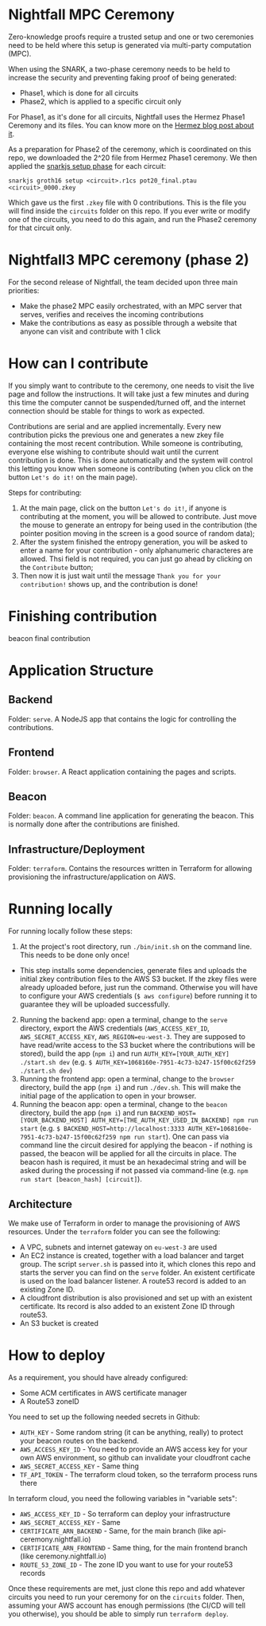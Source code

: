 # Nightfall MPC Ceremony

Zero-knowledge proofs require a trusted setup and one or two ceremonies need to be held where this setup is generated via multi-party computation (MPC).

When using the SNARK, a two-phase ceremony needs to be held to increase the security and preventing faking proof of being generated:
- Phase1, which is done for all circuits
- Phase2, which is applied to a specific circuit only

For Phase1, as it's done for all circuits, Nightfall uses the Hermez Phase1 Ceremony and its files.
You can know more on the
[Hermez blog post about it](https://blog.hermez.io/hermez-cryptographic-setup/).

As a preparation for Phase2 of the ceremony, which is coordinated on this repo, we downloaded the
2^20 file from Hermez Phase1 ceremony. We then applied the
[snarkjs setup phase](https://github.com/iden3/snarkjs#15-setup) for each circuit:

```
snarkjs groth16 setup <circuit>.r1cs pot20_final.ptau <circuit>_0000.zkey
```

Which gave us the first `.zkey` file with 0 contributions. This is the file you will find inside the
`circuits` folder on this repo. If you ever write or modify one of the circuits, you need to do this
again, and run the Phase2 ceremony for that circuit only.

# Nightfall3 MPC ceremony (phase 2)

For the second release of Nightfall, the team decided upon three main priorities:
- Make the phase2 MPC easily orchestrated, with an MPC server that serves, verifies and receives the
  incoming contributions
- Make the contributions as easy as possible through a website that anyone can visit and contribute
  with 1 click

# How can I contribute

If you simply want to contribute to the ceremony, one needs to visit the live page and follow the instructions. 
It will take just a few minutes and during this time the computer cannot be suspended/turned off, and  the internet
connection should be stable for things to work as expected.

Contributions are serial and are applied incrementally. Every new contribution picks the previous one and generates a new 
zkey file containing the most recent contribution. While someone is contributing, everyone else wishing to contribute should wait 
until the current contribution is done. This is done automatically and the system will control this letting you know 
when someone is contributing (when you click on the button `Let's do it!` on the main page).

Steps for contributing:
1. At the main page, click on the button `Let's do it!`, if anyone is contributing at the moment, you will
be allowed to contribute. Just move the mouse to generate an entropy for being used in the contribution (the pointer 
position moving in the screen is a good source of random data);
2. After the system finished the entropy generation, you will be asked to enter a name for your contribution - only 
alphanumeric characteres are allowed. Thsi field is not required, you can just go ahead by clicking on the `Contribute` 
button;
3. Then now it is just wait until the message `Thank you for your contribution!` shows up, and the contribution is done!

# Finishing contribution
beacon
final contribution

# Application Structure
## Backend
Folder: `serve`. A NodeJS app that contains the logic for controlling the contributions.

## Frontend
Folder: `browser`. A React application containing the pages and scripts.

## Beacon
Folder: `beacon`. A command line application for generating the beacon. This is normally done after the contributions are finished.

## Infrastructure/Deployment
Folder: `terraform`. Contains the resources written in Terraform for allowing provisioning the infrastructure/application on AWS.

# Running locally

For running locally follow these steps:
1. At the project's root directory, run `./bin/init.sh` on the command line. This needs to be done only once!
  - This step installs some dependencies, generate files and uploads the initial zkey contribution files to the AWS S3 bucket. 
  If the zkey files were already uploaded before, just run the command. Otherwise you will have to configure your AWS credentials 
  (`$ aws configure`) before running it to guarantee they will be uploaded successfully. 
2. Running the backend app: open a terminal, change to the `serve` directory, export the AWS credentials (`AWS_ACCESS_KEY_ID`, `AWS_SECRET_ACCESS_KEY`, `AWS_REGION=eu-west-3`. They are supposed to have read/write access to the S3 bucket where the contributions will be stored), build the app (`npm i`) and run `AUTH_KEY=[YOUR_AUTH_KEY] ./start.sh dev` (e.g. `$ AUTH_KEY=1068160e-7951-4c73-b247-15f00c62f259 ./start.sh dev`)
3. Running the frontend app: open a terminal, change to the `browser` directory, build the app (`npm i`) and run `./dev.sh`. This will make the initial 
page of the application to open in your browser.
4. Running the beacon app: open a terminal, change to the `beacon` directory, build the app (`npm i`) and run `BACKEND_HOST=[YOUR_BACKEND_HOST] AUTH_KEY=[THE_AUTH_KEY_USED_IN_BACKEND] npm run start` (e.g. `$ BACKEND_HOST=http://localhost:3333 AUTH_KEY=1068160e-7951-4c73-b247-15f00c62f259 npm run start`). One 
can pass via command line the circuit desired for applying the beacon - if nothing is passed, the beacon will be applied for all the circuits in place. The beacon 
hash is required, it must be an hexadecimal string and will be asked during the processing if not passed via command-line (e.g. `npm run start [beacon_hash] [circuit]`).

## Architecture

We make use of Terraform in order to manage the provisioning of AWS resources.
Under the `terraform` folder you can see the following:

- A VPC, subnets and internet gateway on `eu-west-3` are used
- An EC2 instance is created, together with a load balancer and target group. The script `server.sh`
  is passed into it, which clones this repo and starts the server you can find on the `serve`
  folder. An existent certificate is used on the load balancer listener. A route53 record is added
  to an existing Zone ID.
- A cloudfront distribution is also provisioned and set up with an existent certificate. Its record
  is also added to an existent Zone ID through route53.
- An S3 bucket is created

# How to deploy

As a requirement, you should have already configured:

- Some ACM certificates in AWS certificate manager
- A Route53 zoneID

You need to set up the following needed secrets in Github:

- `AUTH_KEY` - Some random string (it can be anything, really) to protect your beacon routes on the
  backend.
- `AWS_ACCESS_KEY_ID` - You need to provide an AWS access key for your own AWS environment, so
  github can invalidate your cloudfront cache
- `AWS_SECRET_ACCESS_KEY` - Same thing
- `TF_API_TOKEN` - The terraform cloud token, so the terraform process runs there

In terraform cloud, you need the following variables in "variable sets":

- `AWS_ACCESS_KEY_ID` - So terraform can deploy your infrastructure
- `AWS_SECRET_ACCESS_KEY` - Same
- `CERTIFICATE_ARN_BACKEND` - Same, for the main branch (like
  api-ceremony.nightfall.io)
- `CERTIFICATE_ARN_FRONTEND` - Same thing, for the main frontend branch (like
  ceremony.nightfall.io)
- `ROUTE_53_ZONE_ID` - The zone ID you want to use for your route53 records

Once these requirements are met, just clone this repo and add whatever circuits you need to run your
ceremony for on the `circuits` folder. Then, assuming your AWS account has enough permissions (the
CI/CD will tell you otherwise), you should be able to simply run `terraform deploy`.
